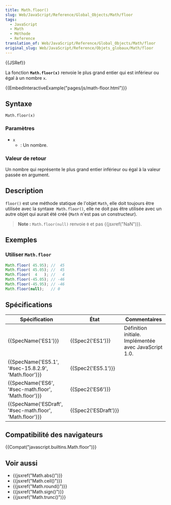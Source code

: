 ```yaml
---
title: Math.floor()
slug: Web/JavaScript/Reference/Global_Objects/Math/floor
tags:
  - JavaScript
  - Math
  - Méthode
  - Reference
translation_of: Web/JavaScript/Reference/Global_Objects/Math/floor
original_slug: Web/JavaScript/Reference/Objets_globaux/Math/floor
---
```

{{JSRef}}

La fonction **`Math.floor(x)`** renvoie le plus grand entier qui est inférieur ou égal à un nombre `x`.

{{EmbedInteractiveExample("pages/js/math-floor.html")}}

## Syntaxe

    Math.floor(x)

### Paramètres

- `x`
  - : Un nombre.

### Valeur de retour

Un nombre qui représente le plus grand entier inférieur ou égal à la valeur passée en argument.

## Description

`floor()` est une méthode statique de l'objet `Math`, elle doit toujours être utilisée avec la syntaxe  `Math.floor()`, elle ne doit pas être utilisée avec un autre objet qui aurait été créé (`Math` n'est pas un constructeur).

> **Note :** `Math.floor(null)` renvoie `0` et pas {{jsxref("NaN")}}.

## Exemples

### Utiliser `Math.floor`

```js
Math.floor( 45.95); //  45
Math.floor( 45.05); //  45
Math.floor(  4   ); //   4
Math.floor(-45.05); // -46
Math.floor(-45.95); // -46
Math.floor(null);   // 0
```

## Spécifications

| Spécification                                                                | État                         | Commentaires                                          |
| ---------------------------------------------------------------------------- | ---------------------------- | ----------------------------------------------------- |
| {{SpecName('ES1')}}                                                     | {{Spec2('ES1')}}         | Définition initiale. Implémentée avec JavaScript 1.0. |
| {{SpecName('ES5.1', '#sec-15.8.2.9', 'Math.floor')}}         | {{Spec2('ES5.1')}}     |                                                       |
| {{SpecName('ES6', '#sec-math.floor', 'Math.floor')}}         | {{Spec2('ES6')}}         |                                                       |
| {{SpecName('ESDraft', '#sec-math.floor', 'Math.floor')}} | {{Spec2('ESDraft')}} |                                                       |

## Compatibilité des navigateurs

{{Compat("javascript.builtins.Math.floor")}}

## Voir aussi

- {{jsxref("Math.abs()")}}
- {{jsxref("Math.ceil()")}}
- {{jsxref("Math.round()")}}
- {{jsxref("Math.sign()")}}
- {{jsxref("Math.trunc()")}}
